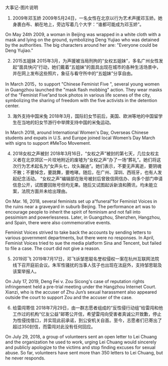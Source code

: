 大事记-图片说明

1. 2009年邓玉娇
2009年5月24日，一名女性在北京以行为艺术声援邓玉娇。她身裹白布、躺在地上，旁边写着几个大字：“谁都可能成为邓玉娇”。

On May 24th 2009, a woman in Beijing was wrapped in a white cloth with a mask and lying on the ground, symbolizing Deng Yujiao who was detained by the authorities. The big characters around her are: "Everyone could be Deng Yujiao."

2. 2015五姐妹
2015年3月，为声援被当局刑拘的“女权五姐妹”，多名广州女性发起“面具快闪”行动，她们戴着“五姐妹”的面具出现在城市的各种生活场景中，并在网上发布这些照片，象征与看守所中的“五姐妹”分享自由。

In March 2015，to support "Chinese Feminist Five ", several young women in Guangzhou launched the "mask flash mobbing" action. They wear masks of the "Feminist Five”and took photos in various life scenes of the city, symbolizing the sharing of freedom with the five activists in the detention center.

3. 海外支持中国米兔
2018年3月，国际妇女节前后，美国、欧洲等地的中国留学生在当地的妇女节游行中举牌支持中国的米兔运动。

In March 2018, around International Women's Day, Overseas Chinese students and expats in U.S. and Europe joined local Women’s Day March with signs to support #MeToo Movement. 

4. 2018女权之声被封
2018年3月16日，“女权之声”被封的第七天，几位女权主义者在北京郊区一片坟地附近的废墟为“女权之声”办了一场“葬礼”。她们将这次行为艺术起名为“女声头七，坟头蹦迪”。她们表示，不要无声离逝，要阴魂不散；不要悼念，要跳舞，要咆哮。随后，在广州、深圳、西班牙，也有人发起纪念活动。
“女权之声”编辑部在账号被封后曾致信网信办、向多个部门申请信息公开，试图要回账号但均无果。随后又试图起诉新浪和腾讯，均未能立案，法院方面并未给出理由。

On Mar. 16, 2018, several feminists set up a“funeral”for Feminist Voices in the ruins near a graveyard in suburb Beijing. The performance art was to encourage people to inherit the spirit of feminism and not fall into pessimism and powerlessness. Later, in Guangzhou, Shenzhen, Hangzhou, and Spain, there were also commemorative events.

Feminist Voices strived to take back the accounts by sending letters to various government departments, but there were no responses. In April, Feminist Voices tried to sue the media platform Sina and Tencent, but failed to file a case. The court did not give a reason.

5. 2019邓飞
2019年7月17日，邓飞诉邹思聪名誉权侵权一案在杭州互联网法院线下召开庭前会议。朱军性骚扰的当事人弦子也出现在法庭外，支持邹思聪及该案举报人。

On July 17, 2019, Deng Fei v. Zou Sicong's case of reputation rights infringement held a pre-trial meeting under the Hangzhou Internet Court. Xianzi, who is the accuser of Zhu Jun’s sexual harassment also appeared outside the court to support Zou and the accuser of the case.

6. 给雷闯寄信
2018年7月29日，由一群志愿者组成的“反性侵行动组”给雷闯和他工作过的机构“亿友公益”邮寄公开信，希望雷闯向受害者真诚公开致歉，停止为性侵找借口，并实现此前承诺，到公安机关自首。至今，志愿者们已寄出了超过350封信，而雷闯对此没有任何回应。

On July 29, 2018, a group of volunteers sent an open letter to Lei Chuang and the organization he used to work, urging Lei Chuang would sincerely and publicly apologize to the victims and stop finding excuses for sexual abuse. So far, volunteers have sent more than 350 letters to Lei Chuang, but he never responds.
